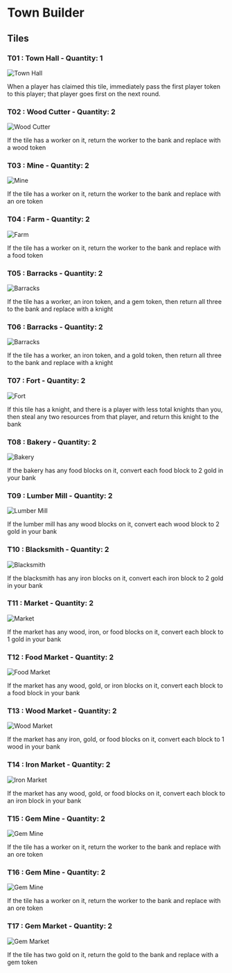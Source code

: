 # Town Builder

## Tiles
### T01 : Town Hall - Quantity: 1

![Town Hall](./images/tiles/01-town-hall.png)

When a player has claimed this tile, immediately pass the first player token to this player; that player goes first on the next round.
### T02 : Wood Cutter - Quantity: 2

![Wood Cutter](./images/tiles/02-wood-cutter.png)

If the tile has a worker on it, return the worker to the bank and replace with a wood token
### T03 : Mine - Quantity: 2

![Mine](./images/tiles/03-mine.png)

If the tile has a worker on it, return the worker to the bank and replace with an ore token
### T04 : Farm - Quantity: 2

![Farm](./images/tiles/04-farm.png)

If the tile has a worker on it, return the worker to the bank and replace with a food token
### T05 : Barracks - Quantity: 2

![Barracks](./images/tiles/05-barracks-gem.png)

If the tile has a worker, an iron token, and a gem token, then return all three to the bank and replace with a knight
### T06 : Barracks - Quantity: 2

![Barracks](./images/tiles/06-barracks-gold.png)

If the tile has a worker, an iron token, and a gold token, then return all three to the bank and replace with a knight
### T07 : Fort - Quantity: 2

![Fort](./images/tiles/07-fort.png)

If this tile has a knight, and there is a player with less total knights than you, then steal any two resources from that player, and return this knight to the bank
### T08 : Bakery - Quantity: 2

![Bakery](./images/tiles/08-bakery.png)

If the bakery has any food blocks on it, convert each food block to 2 gold in your bank
### T09 : Lumber Mill - Quantity: 2

![Lumber Mill](./images/tiles/09-lumber-mill.png)

If the lumber mill has any wood blocks on it, convert each wood block to 2 gold in your bank
### T10 : Blacksmith - Quantity: 2

![Blacksmith](./images/tiles/10-blacksmith.png)

If the blacksmith has any iron blocks on it, convert each iron block to 2 gold in your bank
### T11 : Market - Quantity: 2

![Market](./images/tiles/11-market-gold.png)

If the market has any wood, iron, or food blocks on it, convert each block to 1 gold in your bank
### T12 : Food Market - Quantity: 2

![Food Market](./images/tiles/12-market-food.png)

If the market has any wood, gold, or iron blocks on it, convert each block to a food block in your bank
### T13 : Wood Market - Quantity: 2

![Wood Market](./images/tiles/13-market-wood.png)

If the market has any iron, gold, or food blocks on it, convert each block to 1 wood in your bank
### T14 : Iron Market - Quantity: 2

![Iron Market](./images/tiles/14-market-iron.png)

If the market has any wood, gold, or food blocks on it, convert each block to an iron block in your bank
### T15 : Gem Mine - Quantity: 2

![Gem Mine](./images/tiles/15-gem-mine-iron.png)

If the tile has a worker on it, return the worker to the bank and replace with an ore token
### T16 : Gem Mine - Quantity: 2

![Gem Mine](./images/tiles/16-gem-mine.png)

If the tile has a worker on it, return the worker to the bank and replace with an ore token
### T17 : Gem Market - Quantity: 2

![Gem Market](./images/tiles/17-gem-market.png)

If the tile has two gold on it, return the gold to the bank and replace with a gem token
